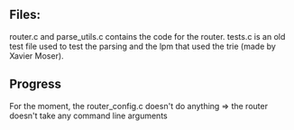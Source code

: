 
## Files:

router.c and parse_utils.c contains the code for the router. tests.c is an old test file used to test the parsing and the lpm that used the trie (made by Xavier Moser).

## Progress

For the moment, the router_config.c  doesn't do anything => the router doesn't take any command line arguments
